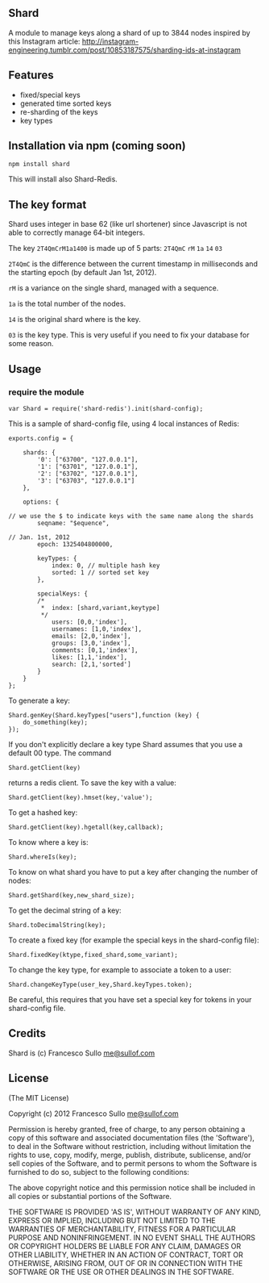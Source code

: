 ## Shard

A module to manage keys along a shard of up to 3844 nodes inspired by this Instagram article:
http://instagram-engineering.tumblr.com/post/10853187575/sharding-ids-at-instagram

## Features

 * fixed/special keys
 * generated time sorted keys
 * re-sharding of the keys
 * key types
 
## Installation via npm (coming soon)
	npm install shard

This will install also Shard-Redis.

## The key format

Shard uses integer in base 62 (like url shortener) since Javascript is not able to correctly manage 64-bit integers.


The key `2T4QmCrM1a1400` is made up of 5 parts: `2T4QmC` `rM` `1a` `14` `03`


`2T4QmC` is the difference between the current timestamp in milliseconds and the starting epoch (by default Jan 1st, 2012). 

`rM` is a variance on the single shard, managed with a sequence.

`1a` is the total number of the nodes.

`14` is the original shard where is the key.

`03` is the key type. This is very useful if you need to fix your database for some reason.

## Usage

### require the module

    var Shard = require('shard-redis').init(shard-config);

This is a sample of shard-config file, using 4 local instances of Redis:

	exports.config = {
			
		shards: {
		    '0': ["63700", "127.0.0.1"],
		    '1': ["63701", "127.0.0.1"],
		    '2': ["63702", "127.0.0.1"],
		    '3': ["63703", "127.0.0.1"]
		},
	
		options: {
	
	// we use the $ to indicate keys with the same name along the shards
			seqname: "$equence",
			
	// Jan. 1st, 2012		
			epoch: 1325404800000,
				
			keyTypes: {
				index: 0, // multiple hash key
				sorted: 1 // sorted set key	
			},
		
			specialKeys: {
			/*	
			 *  index: [shard,variant,keytype]
			 */	
				users: [0,0,'index'], 
				usernames: [1,0,'index'],
				emails: [2,0,'index'],
				groups: [3,0,'index'],
				comments: [0,1,'index'],
				likes: [1,1,'index'],
				search: [2,1,'sorted']
			}
		}
	};
		
To generate a key:

	Shard.genKey(Shard.keyTypes["users"],function (key) {
		do_something(key);
	});		
	
If you don't explicitly declare a key type Shard assumes that you use a default 00 type.
The command

	Shard.getClient(key)
	
returns a redis client. To save the key with a value:

	Shard.getClient(key).hmset(key,'value');
	
To get a hashed key:

	Shard.getClient(key).hgetall(key,callback);
	
To know where a key is:

	Shard.whereIs(key);

To know on what shard you have to put a key after changing the number of nodes:

	Shard.getShard(key,new_shard_size);
	
To get the decimal string of a key:

	Shard.toDecimalString(key);
	
To create a fixed key (for example the special keys in the shard-config file):

	Shard.fixedKey(ktype,fixed_shard,some_variant);
	
To change the key type, for example to associate a token to a user:

	Shard.changeKeyType(user_key,Shard.keyTypes.token);
	
Be careful, this requires that you have set a special key for tokens in your shard-config file.

			
## Credits

Shard is (c) Francesco Sullo <me@sullof.com>

## License 

(The MIT License)

Copyright (c) 2012 Francesco Sullo <me@sullof.com>

Permission is hereby granted, free of charge, to any person obtaining
a copy of this software and associated documentation files (the
'Software'), to deal in the Software without restriction, including
without limitation the rights to use, copy, modify, merge, publish,
distribute, sublicense, and/or sell copies of the Software, and to
permit persons to whom the Software is furnished to do so, subject to
the following conditions:

The above copyright notice and this permission notice shall be
included in all copies or substantial portions of the Software.

THE SOFTWARE IS PROVIDED 'AS IS', WITHOUT WARRANTY OF ANY KIND,
EXPRESS OR IMPLIED, INCLUDING BUT NOT LIMITED TO THE WARRANTIES OF
MERCHANTABILITY, FITNESS FOR A PARTICULAR PURPOSE AND NONINFRINGEMENT.
IN NO EVENT SHALL THE AUTHORS OR COPYRIGHT HOLDERS BE LIABLE FOR ANY
CLAIM, DAMAGES OR OTHER LIABILITY, WHETHER IN AN ACTION OF CONTRACT,
TORT OR OTHERWISE, ARISING FROM, OUT OF OR IN CONNECTION WITH THE
SOFTWARE OR THE USE OR OTHER DEALINGS IN THE SOFTWARE.	